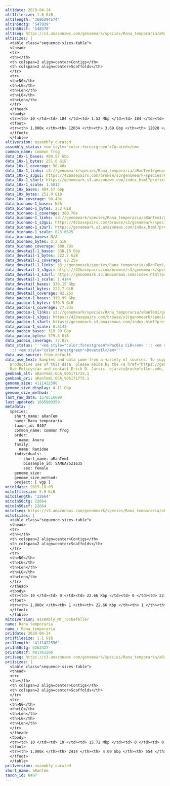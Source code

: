 ```yaml
---
alt1date: 2020-04-24
alt1filesize: 1.0 GiB
alt1length: '3686294574'
alt1n50ctg: '547939'
alt1n50scf: '548370'
alt1seq: https://s3.amazonaws.com/genomeark/species/Rana_temporaria/aRanTem1/assembly_curated/aRanTem1.alt.cur.20200424.fasta.gz
alt1sizes: |
  <table class="sequence-sizes-table">
  <thead>
  <tr>
  <th></th>
  <th colspan=2 align=center>Contigs</th>
  <th colspan=2 align=center>Scaffolds</th>
  </tr>
  <tr>
  <th>NG</th>
  <th>LG</th>
  <th>Len</th>
  <th>LG</th>
  <th>Len</th>
  </tr>
  </thead>
  <tbody>
  <tr><td> 10 </td><td> 184 </td><td> 1.52 Mbp </td><td> 184 </td><td> 1.52 Mbp </td></tr><tr><td> 20 </td><td> 475 </td><td> 1.09 Mbp </td><td> 475 </td><td> 1.09 Mbp </td></tr><tr><td> 30 </td><td> 863 </td><td> 0.85 Mbp </td><td> 863 </td><td> 0.85 Mbp </td></tr><tr><td> 40 </td><td> 1350 </td><td> 0.68 Mbp </td><td> 1350 </td><td> 0.68 Mbp </td></tr><tr style="background-color:#cccccc;"><td> 50 </td><td> 1960 </td><td> 0.55 Mbp </td><td> 1959 </td><td> 0.55 Mbp </td></tr><tr><td> 60 </td><td> 2702 </td><td> 449.05 Kbp </td><td> 2701 </td><td> 449.20 Kbp </td></tr><tr><td> 70 </td><td> 3625 </td><td> 354.34 Kbp </td><td> 3624 </td><td> 354.72 Kbp </td></tr><tr><td> 80 </td><td> 4851 </td><td> 249.97 Kbp </td><td> 4849 </td><td> 250.04 Kbp </td></tr><tr><td> 90 </td><td> 6815 </td><td> 138.42 Kbp </td><td> 6811 </td><td> 138.50 Kbp </td></tr><tr><td> 100 </td><td> 12033 </td><td> 287  bp </td><td> 12019 </td><td> 287  bp </td></tr></tbody>
  <tfoot>
  <tr><th> 1.000x </th><th> 12034 </th><th> 3.69 Gbp </th><th> 12020 </th><th> 3.69 Gbp </th></tr>
  </tfoot>
  </table>
alt1version: assembly_curated
assembly_status: <em style="color:forestgreen">Curated</em>
common_name: common frog
data_10x-1_bases: 404.57 Gbp
data_10x-1_bytes: 251.0 GiB
data_10x-1_coverage: 98.40x
data_10x-1_links: s3://genomeark/species/Rana_temporaria/aRanTem1/genomic_data/10x/<br>
data_10x-1_s3gui: https://42basepairs.com/browse/s3/genomeark/species/Rana_temporaria/aRanTem1/genomic_data/10x/
data_10x-1_s3url: https://genomeark.s3.amazonaws.com/index.html?prefix=species/Rana_temporaria/aRanTem1/genomic_data/10x/
data_10x-1_scale: 1.5012
data_10x_bases: 404.57 Gbp
data_10x_bytes: 251.0 GiB
data_10x_coverage: 98.40x
data_bionano-1_bases: N/A
data_bionano-1_bytes: 2.2 GiB
data_bionano-1_coverage: 380.78x
data_bionano-1_links: s3://genomeark/species/Rana_temporaria/aRanTem1/genomic_data/bionano/<br>
data_bionano-1_s3gui: https://42basepairs.com/browse/s3/genomeark/species/Rana_temporaria/aRanTem1/genomic_data/bionano/
data_bionano-1_s3url: https://genomeark.s3.amazonaws.com/index.html?prefix=species/Rana_temporaria/aRanTem1/genomic_data/bionano/
data_bionano-1_scale: 673.6625
data_bionano_bases: N/A
data_bionano_bytes: 2.2 GiB
data_bionano_coverage: 380.78x
data_dovetail-1_bases: 338.15 Gbp
data_dovetail-1_bytes: 222.7 GiB
data_dovetail-1_coverage: 82.25x
data_dovetail-1_links: s3://genomeark/species/Rana_temporaria/aRanTem1/genomic_data/dovetail/<br>
data_dovetail-1_s3gui: https://42basepairs.com/browse/s3/genomeark/species/Rana_temporaria/aRanTem1/genomic_data/dovetail/
data_dovetail-1_s3url: https://genomeark.s3.amazonaws.com/index.html?prefix=species/Rana_temporaria/aRanTem1/genomic_data/dovetail/
data_dovetail-1_scale: 1.4144
data_dovetail_bases: 338.15 Gbp
data_dovetail_bytes: 222.7 GiB
data_dovetail_coverage: 82.25x
data_pacbio-1_bases: 319.99 Gbp
data_pacbio-1_bytes: 579.5 GiB
data_pacbio-1_coverage: 77.83x
data_pacbio-1_links: s3://genomeark/species/Rana_temporaria/aRanTem1/genomic_data/pacbio/<br>
data_pacbio-1_s3gui: https://42basepairs.com/browse/s3/genomeark/species/Rana_temporaria/aRanTem1/genomic_data/pacbio/
data_pacbio-1_s3url: https://genomeark.s3.amazonaws.com/index.html?prefix=species/Rana_temporaria/aRanTem1/genomic_data/pacbio/
data_pacbio-1_scale: 0.5143
data_pacbio_bases: 319.99 Gbp
data_pacbio_bytes: 579.5 GiB
data_pacbio_coverage: 77.83x
data_status: '''<em style="color:forestgreen">PacBio CLR</em> ::: <em style="color:forestgreen">10x</em>
  ::: <em style="color:forestgreen">Dovetail</em>'''
data_use_source: from-default
data_use_text: Samples and data come from a variety of sources. To support fair and
  productive use of this data, please abide by the <a href="https://genome10k.soe.ucsc.edu/data-use-policies/">Data
  Use Policy</a> and contact Erich D. Jarvis, ejarvis@rockefeller.edu, with any questions.
genbank_alt: aRanTem1:GCA_905171725.1
genbank_pri: aRanTem1:GCA_905171775.1
genome_size: 4111422596
genome_size_display: 4.11 Gbp
genome_size_method: ''
last_raw_data: 1578516698
last_updated: 1605869359
metadata: |
  species:
    short_name: aRanTem
    name: Rana temporaria
    taxon_id: 8407
    common_name: common frog
    order:
      name: Anura
    family:
      name: Ranidae
    individuals:
      - short_name: aRanTem1
        biosample_id: SAMEA7521635
        sex: female
    genome_size:
    genome_size_method:
    project: [ vgp ]
mito1date: 2019-10-03
mito1filesize: 5.9 KiB
mito1length: '22664'
mito1n50ctg: 22664
mito1n50scf: 22664
mito1seq: https://s3.amazonaws.com/genomeark/species/Rana_temporaria/aRanTem1/assembly_MT_rockefeller/aRanTem1.MT.20191003.fasta.gz
mito1sizes: |
  <table class="sequence-sizes-table">
  <thead>
  <tr>
  <th></th>
  <th colspan=2 align=center>Contigs</th>
  <th colspan=2 align=center>Scaffolds</th>
  </tr>
  <tr>
  <th>NG</th>
  <th>LG</th>
  <th>Len</th>
  <th>LG</th>
  <th>Len</th>
  </tr>
  </thead>
  <tbody>
  <tr><td> 10 </td><td> 0 </td><td> 22.66 Kbp </td><td> 0 </td><td> 22.66 Kbp </td></tr><tr><td> 20 </td><td> 0 </td><td> 22.66 Kbp </td><td> 0 </td><td> 22.66 Kbp </td></tr><tr><td> 30 </td><td> 0 </td><td> 22.66 Kbp </td><td> 0 </td><td> 22.66 Kbp </td></tr><tr><td> 40 </td><td> 0 </td><td> 22.66 Kbp </td><td> 0 </td><td> 22.66 Kbp </td></tr><tr style="background-color:#cccccc;"><td> 50 </td><td> 0 </td><td style="background-color:#ff8888;"> 22.66 Kbp </td><td> 0 </td><td style="background-color:#ff8888;"> 22.66 Kbp </td></tr><tr><td> 60 </td><td> 0 </td><td> 22.66 Kbp </td><td> 0 </td><td> 22.66 Kbp </td></tr><tr><td> 70 </td><td> 0 </td><td> 22.66 Kbp </td><td> 0 </td><td> 22.66 Kbp </td></tr><tr><td> 80 </td><td> 0 </td><td> 22.66 Kbp </td><td> 0 </td><td> 22.66 Kbp </td></tr><tr><td> 90 </td><td> 0 </td><td> 22.66 Kbp </td><td> 0 </td><td> 22.66 Kbp </td></tr><tr><td> 100 </td><td> 0 </td><td> 22.66 Kbp </td><td> 0 </td><td> 22.66 Kbp </td></tr></tbody>
  <tfoot>
  <tr><th> 1.000x </th><th> 1 </th><th> 22.66 Kbp </th><th> 1 </th><th> 22.66 Kbp </th></tr>
  </tfoot>
  </table>
mito1version: assembly_MT_rockefeller
name: Rana temporaria
name_: Rana_temporaria
pri1date: 2020-04-24
pri1filesize: 1.1 GiB
pri1length: '4111422596'
pri1n50ctg: 6262427
pri1n50scf: 481763206
pri1seq: https://s3.amazonaws.com/genomeark/species/Rana_temporaria/aRanTem1/assembly_curated/aRanTem1.pri.cur.20200424.fasta.gz
pri1sizes: |
  <table class="sequence-sizes-table">
  <thead>
  <tr>
  <th></th>
  <th colspan=2 align=center>Contigs</th>
  <th colspan=2 align=center>Scaffolds</th>
  </tr>
  <tr>
  <th>NG</th>
  <th>LG</th>
  <th>Len</th>
  <th>LG</th>
  <th>Len</th>
  </tr>
  </thead>
  <tbody>
  <tr><td> 10 </td><td> 19 </td><td> 15.72 Mbp </td><td> 0 </td><td> 0.69 Gbp </td></tr><tr><td> 20 </td><td> 49 </td><td> 11.71 Mbp </td><td> 1 </td><td> 0.54 Gbp </td></tr><tr><td> 30 </td><td> 88 </td><td> 9.46 Mbp </td><td> 2 </td><td> 495.42 Mbp </td></tr><tr><td> 40 </td><td> 136 </td><td> 7.56 Mbp </td><td> 2 </td><td> 495.42 Mbp </td></tr><tr style="background-color:#cccccc;"><td> 50 </td><td> 196 </td><td style="background-color:#88ff88;"> 6.26 Mbp </td><td> 3 </td><td style="background-color:#88ff88;"> 481.76 Mbp </td></tr><tr><td> 60 </td><td> 273 </td><td> 4.43 Mbp </td><td> 4 </td><td> 429.35 Mbp </td></tr><tr><td> 70 </td><td> 380 </td><td> 3.28 Mbp </td><td> 6 </td><td> 212.59 Mbp </td></tr><tr><td> 80 </td><td> 534 </td><td> 2.15 Mbp </td><td> 8 </td><td> 184.30 Mbp </td></tr><tr><td> 90 </td><td> 791 </td><td> 1.14 Mbp </td><td> 10 </td><td> 153.78 Mbp </td></tr><tr><td> 100 </td><td> 2413 </td><td> 100  bp </td><td> 553 </td><td> 563  bp </td></tr></tbody>
  <tfoot>
  <tr><th> 1.000x </th><th> 2414 </th><th> 4.09 Gbp </th><th> 554 </th><th> 4.11 Gbp </th></tr>
  </tfoot>
  </table>
pri1version: assembly_curated
short_name: aRanTem
taxon_id: 8407
---
```

